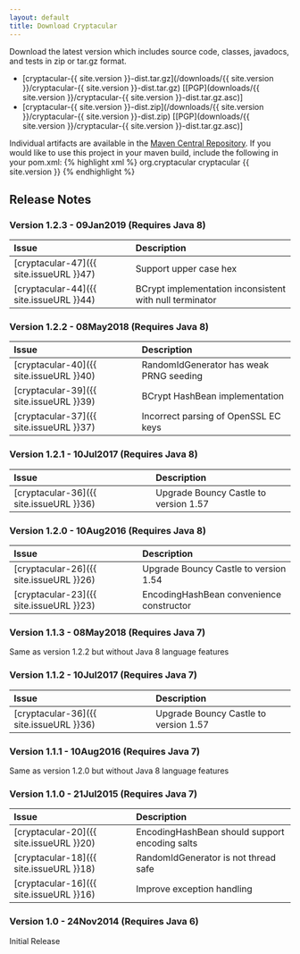 ```yaml
---
layout: default
title: Download Cryptacular
---
```

Download the latest version which includes source code, classes, javadocs, and tests in zip or tar.gz format.

* [cryptacular-{{ site.version }}-dist.tar.gz](/downloads/{{ site.version }}/cryptacular-{{ site.version }}-dist.tar.gz)   [[PGP](downloads/{{ site.version }}/cryptacular-{{ site.version }}-dist.tar.gz.asc)]
* [cryptacular-{{ site.version }}-dist.zip](/downloads/{{ site.version }}/cryptacular-{{ site.version }}-dist.zip)   [[PGP](downloads/{{ site.version }}/cryptacular-{{ site.version }}-dist.tar.gz.asc)]

Individual artifacts are available in the [Maven Central Repository](http://repo1.maven.org/maven2/org/cryptacular/cryptacular/).
If you would like to use this project in your maven build, include the following in your pom.xml:
{% highlight xml %}
<dependencies>
  <dependency>
    <groupId>org.cryptacular</groupId>
    <artifactId>cryptacular</artifactId>
    <version>{{ site.version }}</version>
  </dependency>
</dependencies>
{% endhighlight %}

## Release Notes

### Version 1.2.3 - 09Jan2019 (Requires Java 8)
Issue | Description
:---- | :----------
[cryptacular-47]({{ site.issueURL }}47) | Support upper case hex
[cryptacular-44]({{ site.issueURL }}44) | BCrypt implementation inconsistent with null terminator


### Version 1.2.2 - 08May2018 (Requires Java 8)

Issue | Description
:---- | :----------
[cryptacular-40]({{ site.issueURL }}40) | RandomIdGenerator has weak PRNG seeding
[cryptacular-39]({{ site.issueURL }}39) | BCrypt HashBean implementation
[cryptacular-37]({{ site.issueURL }}37) | Incorrect parsing of OpenSSL EC keys

### Version 1.2.1 - 10Jul2017 (Requires Java 8)

Issue | Description
:---- | :----------
[cryptacular-36]({{ site.issueURL }}36) | Upgrade Bouncy Castle to version 1.57

### Version 1.2.0 - 10Aug2016 (Requires Java 8)

Issue | Description
:---- | :----------
[cryptacular-26]({{ site.issueURL }}26) | Upgrade Bouncy Castle to version 1.54
[cryptacular-23]({{ site.issueURL }}23) | EncodingHashBean convenience constructor

### Version 1.1.3 - 08May2018 (Requires Java 7)
Same as version 1.2.2 but without Java 8 language features

### Version 1.1.2 - 10Jul2017 (Requires Java 7)

Issue | Description
:---- | :----------
[cryptacular-36]({{ site.issueURL }}36) | Upgrade Bouncy Castle to version 1.57

### Version 1.1.1 - 10Aug2016 (Requires Java 7)
Same as version 1.2.0 but without Java 8 language features

### Version 1.1.0 - 21Jul2015 (Requires Java 7)

Issue | Description
:---- | :----------
[cryptacular-20]({{ site.issueURL }}20) | EncodingHashBean should support encoding salts
[cryptacular-18]({{ site.issueURL }}18) | RandomIdGenerator is not thread safe
[cryptacular-16]({{ site.issueURL }}16) | Improve exception handling

### Version 1.0 - 24Nov2014 (Requires Java 6)
Initial Release


